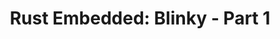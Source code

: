 ---
layout: post
tags: rust embedded arm
slug: rust-embedded-blinky-part-1
title: "Rust Embedded: Blinky - Part 1"
description: Writing the "Hello World" of embedded programming in Rust.
---